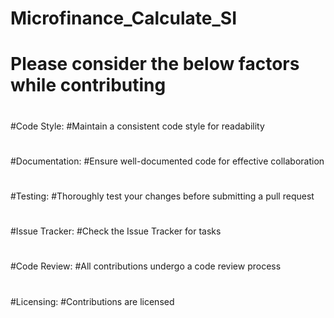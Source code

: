 # Microfinance_Calculate_SI
# Please consider the below factors while contributing
#
#Code Style:
#Maintain a consistent code style for readability
#
#Documentation:
#Ensure well-documented code for effective collaboration
#
#Testing:
#Thoroughly test your changes before submitting a pull request
#
#Issue Tracker:
#Check the Issue Tracker for tasks
#
#Code Review:
#All contributions undergo a code review process
#
#Licensing:
#Contributions are licensed
